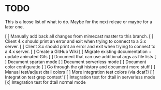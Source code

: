 TODO
====

This is a loose list of what to do. Maybe for the next releae or maybe for a later one.

[ ] Manually add back all changes from mimecast master to this branch.
[ ] Client 4.x should print an error and exit when trying to connect to a 3.x server.
[ ] Client 3.x should print an error and exit when trying to connect to a 4.x server.
[ ] Create a GitHub Wiki
  [ ] Migrate existing documentation + update animated Gifs
  [ ] Document that can use additional args as file lists
  [ ] Document spartan mode
  [ ] Document serverless mode
  [ ] Document color configuratio
  [ ] Go through the git history and document more stuff
[ ] Manual test/adjust dtail colors
[ ] More integration test colors (via dcat?)
[ ] Integration test grep context'
[ ] Integration test for dtail in serverless mode
[x] Integration test for dtail normal mode
